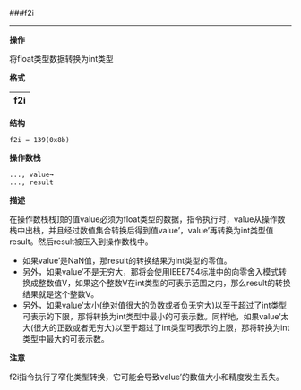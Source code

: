 ###f2i

----

**操作**

将float类型数据转换为int类型

**格式**

|f2i|
|--------:|

**结构**
```
f2i = 139(0x8b)
```

**操作数栈**
```
..., value→
..., result
```

**描述**

在操作数栈栈顶的值value必须为float类型的数据，指令执行时，value从操作数栈中出栈，并且经过数值集合转换后得到值value’，value’再转换为int类型值result。然后result被压入到操作数栈中。
* 如果value’是NaN值，那result的转换结果为int类型的零值。
* 另外，如果value’不是无穷大，那将会使用IEEE754标准中的向零舍入模式转换成整数值V，如果这个整数V在int类型的可表示范围之内，那么result的转换结果就是这个整数V。
* 另外，如果value’太小(绝对值很大的负数或者负无穷大)以至于超过了int类型可表示的下限，那将转换为int类型中最小的可表示数。同样地，如果value’太大(很大的正数或者无穷大)以至于超过了int类型可表示的上限，那将转换为int类型中最大的可表示数。

**注意**

f2i指令执行了窄化类型转换，它可能会导致value’的数值大小和精度发生丢失。
